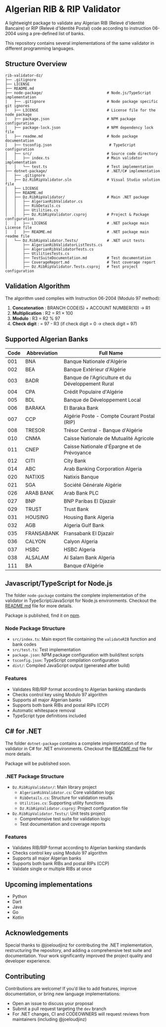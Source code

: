 # Algerian RIB & RIP Validator

A lightweight package to validate any Algerian RIB (Relevé d'Identité Bancaire) or RIP (Relevé d'Identité Postal) code
according to instruction 06-2004 using a pre-defined list of banks.

This repository contains several implementations of the same validator in different programming languages.

## Structure Overview

```
rib-validator-dz/
├── .gitignore
├── LICENSE
├── README.md
├── node-package/                             # Node.js/TypeScript implementation
│   ├── .gitignore                            # Node package specific git ignores
│   ├── LICENSE                               # License file for the node package
│   ├── package.json                          # NPM package configuration
│   ├── package-lock.json                     # NPM dependency lock file
│   ├── readme.md                             # Node package documentation
│   ├── tsconfig.json                          # TypeScript configuration
│   ├── src/                                  # Source code directory
│   │   ├── index.ts                          # Main validator implementation
│   │   └── test.ts                           # Test implementation
├── dotnet-package/                           # .NET/C# implementation
│   ├── .gitignore
│   ├── Dz.RibRipValidator.sln                # Visual Studio solution file
│   ├── LICENSE
│   ├── README.md
│   ├── Dz.RibRipValidator/                   # Main .NET package
│   │   ├── AlgerianRibValidator.cs
│   │   ├── RibDetails.cs
│   │   ├── Utilities.cs
│   │   ├── Dz.RibRipValidator.csproj         # Project & Package configuration
│   │   ├── LICENSE                           # .NET package main License file
│   │   ├── README.md                         # .NET package main readme file
│   └── Dz.RibRipValidator.Tests/             # .NET unit tests
│       ├── AlgerianRibValidatorListTests.cs
│       ├── AlgerianRibValidatorTests.cs
│       ├── UtilitiesTests.cs
│       ├── TestSuiteDocumentation.md         # Test documentation
│       ├── CoverageReport.md                 # Test coverage report
│       ├── Dz.RibRipValidator.Tests.csproj   # Test project configuration
```

## Validation Algorithm

The algorithm used complies with Instruction 06-2004 (Modulo 97 method):

1. **Concatenation** : BRANCH CODE(5) + ACCOUNT NUMBER(10) → R1
2. **Multiplication** : R2 = R1 × 100
3. **Modulo** : R3 = R2 % 97
4. **Check digit** : = 97 - R3 (if check digit = 0 → check digit = 97)

## Supported Algerian Banks

| Code | Abbreviation | Full Name                                         |
|------|--------------|---------------------------------------------------|
| 001  | BNA          | Banque Nationale d'Algérie                        |
| 002  | BEA          | Banque Extérieur d'Algérie                        |
| 003  | BADR         | Banque de l'Agriculture et du Développement Rural |
| 004  | CPA          | Crédit Populaire d'Algérie                        |
| 005  | BDL          | Banque de Développement Local                     |
| 006  | BARAKA       | El Baraka Bank                                    |
| 007  | CCP          | Algérie Poste - Compte Courant Postal (RIP)       |
| 008  | TRESOR       | Trésor Central - Banque d'Algérie                 |
| 010  | CNMA         | Caisse Nationale de Mutualité Agricole            |
| 011  | CNEP         | Caisse Nationale d'Épargne et de Prévoyance       |
| 012  | CITI         | City Bank                                         |
| 014  | ABC          | Arab Banking Corporation Algeria                  |
| 020  | NATIXIS      | Natixis Banque                                    |
| 021  | SGA          | Société Générale Algérie                          |
| 026  | ARAB BANK    | Arab Bank PLC                                     |
| 027  | BNP          | BNP Paribas El Djazaïr                            |
| 029  | TRUST        | Trust Bank                                        |
| 031  | HOUSING      | Housing Bank Algeria                              |
| 032  | AGB          | Algeria Gulf Bank                                 |
| 035  | FRANSABANK   | Fransabank El Djazaïr                             |
| 036  | CALYON       | Calyon Algeria                                    |
| 037  | HSBC         | HSBC Algeria                                      |
| 038  | ALSALAM      | Al Salam Bank Algeria                             |
| 111  | BA           | Banque d'Algérie                                  |

## Javascript/TypeScript for Node.js

The folder `node-package` contains the complete implementation of the validator in TypeScript/JavaScript for
Node.js environments.
Checkout the [README.md](./node-package/readme.md) file for more details.

Package is published, find it on [npm](https://www.npmjs.com/package/rib-validator-dz).

### Node Package Structure
- `src/index.ts`: Main export file containing the `validateRIB` function and bank codes
- `src/test.ts`: Test implementation
- `package.json`: NPM package configuration with build/test scripts
- `tsconfig.json`: TypeScript compilation configuration
- `dist/`: Compiled JavaScript output (generated after build)

### Features
- Validates RIB/RIP format according to Algerian banking standards
- Checks control key using Modulo 97 algorithm
- Supports all major Algerian banks
- Supports both bank RIBs and postal RIPs (CCP)
- Automatic whitespace removal
- TypeScript type definitions included

## C# for .NET

The folder `dotnet-package` contains a complete implementation of the validator in C# for .NET environments.
Checkout the [README.md](./dotnet-package/README.md) file for more details.

Package will be published soon.

### .NET Package Structure
- `Dz.RibRipValidator/`: Main library project
  - `AlgerianRibValidator.cs`: Core validation logic
  - `RibDetails.cs`: Structure for validation results
  - `Utilities.cs`: Supporting utility functions
  - `Dz.RibRipValidator.csproj`: Project configuration file
- `Dz.RibRipValidator.Tests/`: Unit tests project
  - Comprehensive test suite for validation logic
  - Test documentation and coverage reports

### Features
- Validates RIB/RIP format according to Algerian banking standards
- Checks control key using Modulo 97 algorithm
- Supports all major Algerian banks
- Supports both bank RIBs and postal RIPs (CCP)
- Validate single or multiple RIBs at once

## Upcoming implementations

- Python
- Dart
- Java
- Go
- Kotlin

## Acknowledgements

Special thanks to @joeloudjinz for contributing the .NET implementation, restructuring the repository, and adding a comprehensive test suite and documentation. Your work significantly improved the project quality and developer experience.

## Contributing

Contributions are welcome! If you’d like to add features, improve documentation, or bring new language implementations:
- Open an issue to discuss your proposal
- Submit a pull request targeting the `dev` branch
- For .NET changes, CI and CODEOWNERS will request reviews from maintainers (including @joeloudjinz)
